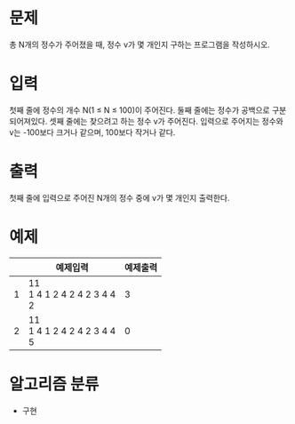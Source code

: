 # 문제
총 N개의 정수가 주어졌을 때, 정수 v가 몇 개인지 구하는 프로그램을 작성하시오.

# 입력
첫째 줄에 정수의 개수 N(1 ≤ N ≤ 100)이 주어진다. 둘째 줄에는 정수가 공백으로 구분되어져있다. 셋째 줄에는 찾으려고 하는 정수 v가 주어진다. 입력으로 주어지는 정수와 v는 -100보다 크거나 같으며, 100보다 작거나 같다.

# 출력
첫째 줄에 입력으로 주어진 N개의 정수 중에 v가 몇 개인지 출력한다.


# 예제
||예제입력|예제출력|
|---|---|---|
|1|11 <br> 1 4 1 2 4 2 4 2 3 4 4 <br> 2|3|
|2|11 <br> 1 4 1 2 4 2 4 2 3 4 4 <br> 5|0|

# 알고리즘 분류
- 구현
